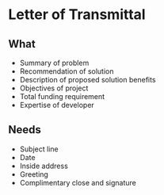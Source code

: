 # Letter of Transmittal
## What
- Summary of problem
- Recommendation of solution
- Description of proposed solution benefits
- Objectives of project
- Total funding requirement
- Expertise of developer
## Needs
- Subject line
- Date
- Inside address
- Greeting
- Complimentary close and signature